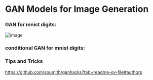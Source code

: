 # GAN Models for Image Generation

### GAN for mnist digits:

![image](https://github.com/user-attachments/assets/8ea21ee8-4c26-44ce-8d87-0d6ed21907d6)


### conditional GAN for mnist digits:



### Tips and Tricks
https://github.com/soumith/ganhacks?tab=readme-ov-file#authors
